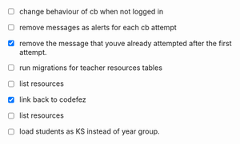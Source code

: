 - [ ] change behaviour of cb when not logged in
- [ ] remove messages as alerts for each cb attempt
- [x] remove the message that youve already attempted after the first attempt.
- [ ] run migrations for teacher resources tables
- [ ] list resources
- [x] link back to codefez
- [ ] list resources
- [ ] load students as KS instead of year group.

